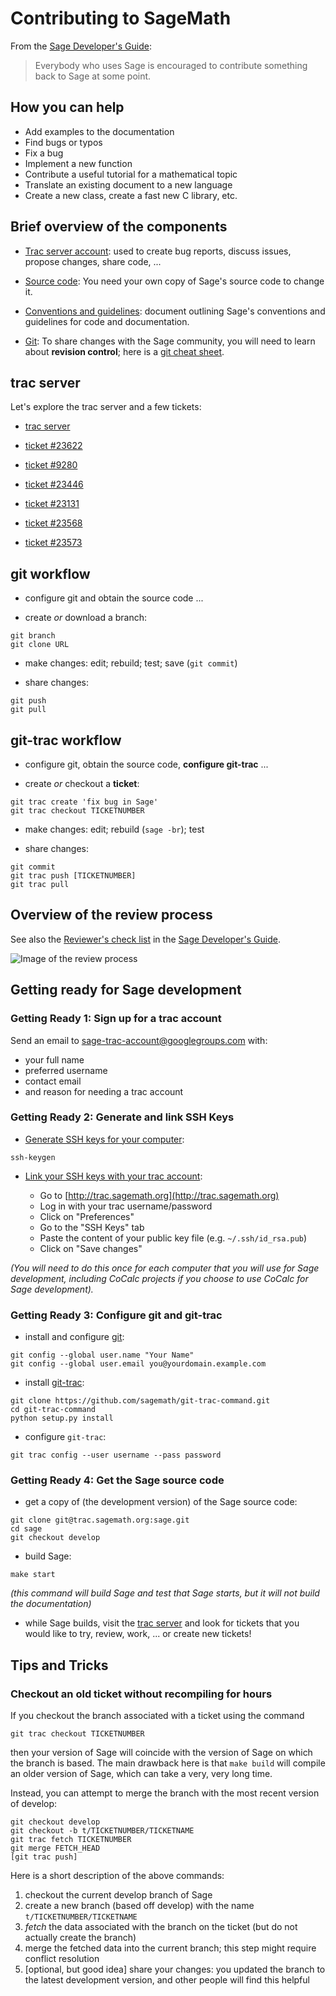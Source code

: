 # Contributing to SageMath

From the [Sage Developer's Guide](http://doc.sagemath.org/html/en/developer/index.html):

> Everybody who uses Sage is
> encouraged to contribute
> something back to Sage
> at some point.


## How you can help

- Add examples to the documentation
- Find bugs or typos
- Fix a bug
- Implement a new function
- Contribute a useful tutorial for a mathematical topic
- Translate an existing document to a new language
- Create a new class, create a fast new C library, etc.


## Brief overview of the components

- [Trac server account](http://doc.sagemath.org/html/en/developer/trac.html#section-trac-account):
  used to create bug reports, discuss issues, propose changes, share
  code, ...

- [Source code](http://doc.sagemath.org/html/en/installation/source.html):
  You need your own copy of Sage's source code to change it.

- [Conventions and guidelines](http://doc.sagemath.org/html/en/developer/coding_basics.html):
  document outlining Sage's conventions and guidelines for code and
  documentation.

- [Git](https://try.github.io/levels/1/challenges/1):
  To share changes with the Sage community, you will need to learn
  about **revision control**; here is a [git cheat sheet](git-cheat-sheet.pdf).


## trac server

Let's explore the trac server and a few tickets:

- [trac server](https://trac.sagemath.org)

- [ticket #23622](https://trac.sagemath.org/ticket/23622)

- [ticket #9280](https://trac.sagemath.org/ticket/9280)

- [ticket #23446](https://trac.sagemath.org/ticket/23446)

- [ticket #23131](https://trac.sagemath.org/ticket/23131)

- [ticket #23568](https://trac.sagemath.org/ticket/23568)

- [ticket #23573](https://trac.sagemath.org/ticket/23573)


## git workflow

- configure git and obtain the source code ...

- create *or* download a branch:
```
git branch
git clone URL
```

- make changes: edit; rebuild; test; save (`git commit`)

- share changes:
```
git push
git pull
```


## git-trac workflow

- configure git, obtain the source code, **configure git-trac** ...

- create *or* checkout a **ticket**:
```
git trac create 'fix bug in Sage'
git trac checkout TICKETNUMBER
```
- make changes: edit; rebuild (`sage -br`); test

- share changes:
```
git commit
git trac push [TICKETNUMBER]
git trac pull
```


## Overview of the review process

See also the
[Reviewer's check list](http://doc.sagemath.org/html/en/developer/reviewer_checklist.html)
in the
[Sage Developer's Guide](http://doc.sagemath.org/html/en/developer/index.html).

![Image of the review process](images/flowchart.png)


## Getting ready for Sage development

### Getting Ready 1: Sign up for a trac account

Send an email to
[sage-trac-account@googlegroups.com](mailto:sage-trac-account@googlegroups.com)
with:

- your full name
- preferred username
- contact email
- and reason for needing a trac account

### Getting Ready 2: Generate and link SSH Keys

- [Generate SSH keys for your computer](http://doc.sagemath.org/html/en/developer/trac.html#generating-your-ssh-keys>):
```
ssh-keygen
```

- [Link your SSH keys with your trac account](http://doc.sagemath.org/html/en/developer/trac.html#linking-your-public-key-to-your-trac-account>):

    - Go to [http://trac.sagemath.org](http://trac.sagemath.org)
    - Log in with your trac username/password
    - Click on "Preferences"
    - Go to the "SSH Keys" tab
    - Paste the content of your public key file (e.g. `~/.ssh/id_rsa.pub`)
    - Click on "Save changes"

*(You will need to do this once for each computer that you will use for
Sage development, including CoCalc projects if you choose to use CoCalc for
Sage development).*

### Getting Ready 3: Configure git and git-trac

- install and configure [git](https://git-scm.com):
```
git config --global user.name "Your Name"
git config --global user.email you@yourdomain.example.com
```

- install [git-trac](https://github.com/sagemath/git-trac-command.git>):
```
git clone https://github.com/sagemath/git-trac-command.git
cd git-trac-command
python setup.py install
```

- configure `git-trac`:
```
git trac config --user username --pass password
```

### Getting Ready 4: Get the Sage source code

- get a copy of (the development version) of the Sage source code:
```
git clone git@trac.sagemath.org:sage.git
cd sage
git checkout develop
```

- build Sage:
```
make start
```

  *(this command will build Sage and test that Sage starts, but it will *not*
  build the documentation)*

- while Sage builds, visit the [trac server](http://trac.sagemath.org) and look
  for tickets that you would like to try, review, work, ... or create new
  tickets!


## Tips and Tricks

### Checkout an old ticket without recompiling for hours

If you checkout the branch associated with a ticket using the command
```
git trac checkout TICKETNUMBER
```
then your version of Sage will coincide with the version of Sage on which the
branch is based. The main drawback here is that `make build` will compile an
older version of Sage, which can take a very, very long time.

Instead, you can attempt to merge the branch with the most recent version of
develop:
```
git checkout develop
git checkout -b t/TICKETNUMBER/TICKETNAME
git trac fetch TICKETNUMBER
git merge FETCH_HEAD
[git trac push]
```
Here is a short description of the above commands:

1. checkout the current develop branch of Sage
2. create a new branch (based off develop) with the name `t/TICKETNUMBER/TICKETNAME`
3. *fetch* the data associated with the branch on the ticket (but do not
   actually create the branch)
4. merge the fetched data into the current branch; this step might require
   conflict resolution
5. [optional, but good idea] share your changes: you updated the branch to the
   latest development version, and other people will find this helpful

